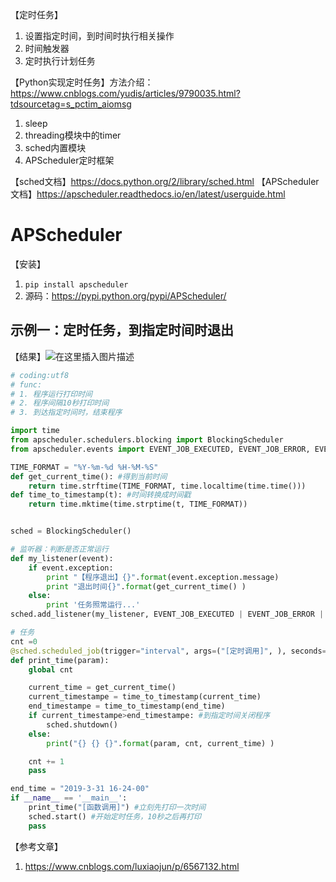 【定时任务】
1. 设置指定时间，到时间时执行相关操作
2. 时间触发器
3. 定时执行计划任务


【Python实现定时任务】方法介绍：https://www.cnblogs.com/yudis/articles/9790035.html?tdsourcetag=s_pctim_aiomsg

1. sleep
2. threading模块中的timer
3. sched内置模块
4. APScheduler定时框架


【sched文档】https://docs.python.org/2/library/sched.html
【APScheduler文档】https://apscheduler.readthedocs.io/en/latest/userguide.html


# APScheduler
【安装】
1. `pip install apscheduler`
2. 源码：https://pypi.python.org/pypi/APScheduler/

## 示例一：定时任务，到指定时间时退出
【结果】![在这里插入图片描述](https://img-blog.csdnimg.cn/20190331162611318.png?x-oss-process=image/watermark,type_ZmFuZ3poZW5naGVpdGk,shadow_10,text_aHR0cHM6Ly9ibG9nLmNzZG4ubmV0L3N1bW1lcl9kZXc=,size_16,color_FFFFFF,t_70)

```python
# coding:utf8
# func:
# 1. 程序运行打印时间
# 2. 程序间隔10秒打印时间
# 3. 到达指定时间时，结束程序

import time
from apscheduler.schedulers.blocking import BlockingScheduler
from apscheduler.events import EVENT_JOB_EXECUTED, EVENT_JOB_ERROR, EVENT_SCHEDULER_SHUTDOWN

TIME_FORMAT = "%Y-%m-%d %H-%M-%S"
def get_current_time(): #得到当前时间
    return time.strftime(TIME_FORMAT, time.localtime(time.time()))
def time_to_timestamp(t): #时间转换成时间戳
    return time.mktime(time.strptime(t, TIME_FORMAT))


sched = BlockingScheduler()

# 监听器：判断是否正常运行
def my_listener(event):
    if event.exception:
        print "【程序退出】{}".format(event.exception.message)
        print "退出时间{}".format(get_current_time() )
    else:
        print '任务照常运行...'
sched.add_listener(my_listener, EVENT_JOB_EXECUTED | EVENT_JOB_ERROR | EVENT_SCHEDULER_SHUTDOWN)

# 任务
cnt =0
@sched.scheduled_job(trigger="interval", args=("[定时调用]", ), seconds=10, id="print_time")
def print_time(param):
    global cnt

    current_time = get_current_time()
    current_timestampe = time_to_timestamp(current_time)
    end_timestampe = time_to_timestamp(end_time)
    if current_timestampe>end_timestampe: #到指定时间关闭程序
        sched.shutdown()
    else:
        print("{} {} {}".format(param, cnt, current_time) )

    cnt += 1
    pass

end_time = "2019-3-31 16-24-00"
if __name__ == '__main__':
    print_time("[函数调用]") #立刻先打印一次时间
    sched.start() #开始定时任务，10秒之后再打印
    pass
```


【参考文章】
1. https://www.cnblogs.com/luxiaojun/p/6567132.html